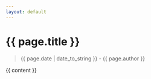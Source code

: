 ```yaml
---
layout: default
---
```


# {{ page.title }}

> {{ page.date | date_to_string }} - {{ page.author }}

{{ content }}